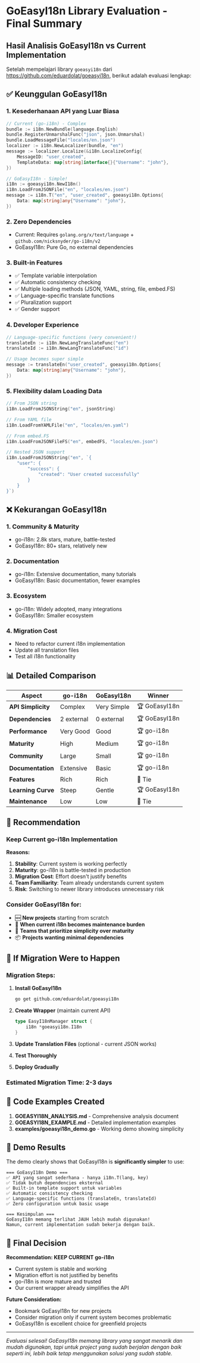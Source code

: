 # GoEasyI18n Library Evaluation - Final Summary

## Hasil Analisis GoEasyI18n vs Current Implementation

Setelah mempelajari library `goeasyi18n` dari https://github.com/eduardolat/goeasyi18n, berikut adalah evaluasi lengkap:

## ✅ Keunggulan GoEasyI18n

### 1. **Kesederhanaan API yang Luar Biasa**
```go
// Current (go-i18n) - Complex
bundle := i18n.NewBundle(language.English)
bundle.RegisterUnmarshalFunc("json", json.Unmarshal)
bundle.LoadMessageFile("locales/en.json")
localizer := i18n.NewLocalizer(bundle, "en")
message := localizer.Localize(&i18n.LocalizeConfig{
    MessageID: "user_created",
    TemplateData: map[string]interface{}{"Username": "john"},
})

// GoEasyI18n - Simple!
i18n := goeasyi18n.NewI18n()
i18n.LoadFromJSONFile("en", "locales/en.json")
message := i18n.T("en", "user_created", goeasyi18n.Options{
    Data: map[string]any{"Username": "john"},
})
```

### 2. **Zero Dependencies**
- Current: Requires `golang.org/x/text/language` + `github.com/nicksnyder/go-i18n/v2`
- GoEasyI18n: Pure Go, no external dependencies

### 3. **Built-in Features**
- ✅ Template variable interpolation
- ✅ Automatic consistency checking
- ✅ Multiple loading methods (JSON, YAML, string, file, embed.FS)
- ✅ Language-specific translate functions
- ✅ Pluralization support
- ✅ Gender support

### 4. **Developer Experience**
```go
// Language-specific functions (very convenient!)
translateEn := i18n.NewLangTranslateFunc("en")
translateId := i18n.NewLangTranslateFunc("id")

// Usage becomes super simple
message := translateEn("user_created", goeasyi18n.Options{
    Data: map[string]any{"Username": "john"},
})
```

### 5. **Flexibility dalam Loading Data**
```go
// From JSON string
i18n.LoadFromJSONString("en", jsonString)

// From YAML file
i18n.LoadFromYAMLFile("en", "locales/en.yaml")

// From embed.FS
i18n.LoadFromJSONFileFS("en", embedFS, "locales/en.json")

// Nested JSON support
i18n.LoadFromJSONString("en", `{
    "user": {
        "success": {
            "created": "User created successfully"
        }
    }
}`)
```

## ❌ Kekurangan GoEasyI18n

### 1. **Community & Maturity**
- go-i18n: 2.8k stars, mature, battle-tested
- GoEasyI18n: 80+ stars, relatively new

### 2. **Documentation**
- go-i18n: Extensive documentation, many tutorials
- GoEasyI18n: Basic documentation, fewer examples

### 3. **Ecosystem**
- go-i18n: Widely adopted, many integrations
- GoEasyI18n: Smaller ecosystem

### 4. **Migration Cost**
- Need to refactor current i18n implementation
- Update all translation files
- Test all i18n functionality

## 📊 Detailed Comparison

| Aspect | go-i18n | GoEasyI18n | Winner |
|--------|---------|------------|--------|
| **API Simplicity** | Complex | Very Simple | 🏆 GoEasyI18n |
| **Dependencies** | 2 external | 0 external | 🏆 GoEasyI18n |
| **Performance** | Very Good | Good | 🏆 go-i18n |
| **Maturity** | High | Medium | 🏆 go-i18n |
| **Community** | Large | Small | 🏆 go-i18n |
| **Documentation** | Extensive | Basic | 🏆 go-i18n |
| **Features** | Rich | Rich | 🤝 Tie |
| **Learning Curve** | Steep | Gentle | 🏆 GoEasyI18n |
| **Maintenance** | Low | Low | 🤝 Tie |

## 🎯 Recommendation

### **Keep Current go-i18n Implementation**

**Reasons:**
1. **Stability**: Current system is working perfectly
2. **Maturity**: go-i18n is battle-tested in production
3. **Migration Cost**: Effort doesn't justify benefits
4. **Team Familiarity**: Team already understands current system
5. **Risk**: Switching to newer library introduces unnecessary risk

### **Consider GoEasyI18n for:**
- 🆕 **New projects** starting from scratch
- 🔧 **When current i18n becomes maintenance burden**
- 👥 **Teams that prioritize simplicity over maturity**
- 📦 **Projects wanting minimal dependencies**

## 🚀 If Migration Were to Happen

### Migration Steps:
1. **Install GoEasyI18n**
   ```bash
   go get github.com/eduardolat/goeasyi18n
   ```

2. **Create Wrapper** (maintain current API)
   ```go
   type EasyI18nManager struct {
       i18n *goeasyi18n.I18n
   }
   ```

3. **Update Translation Files** (optional - current JSON works)

4. **Test Thoroughly**

5. **Deploy Gradually**

### Estimated Migration Time: **2-3 days**

## 📝 Code Examples Created

1. **GOEASYI18N_ANALYSIS.md** - Comprehensive analysis document
2. **GOEASYI18N_EXAMPLE.md** - Detailed implementation examples  
3. **examples/goeasyi18n_demo.go** - Working demo showing simplicity

## 🎉 Demo Results

The demo clearly shows that GoEasyI18n is **significantly simpler** to use:

```
=== GoEasyI18n Demo ===
✅ API yang sangat sederhana - hanya i18n.T(lang, key)
✅ Tidak butuh dependencies eksternal
✅ Built-in template support untuk variables
✅ Automatic consistency checking
✅ Language-specific functions (translateEn, translateId)
✅ Zero configuration untuk basic usage

=== Kesimpulan ===
GoEasyI18n memang terlihat JAUH lebih mudah digunakan!
Namun, current implementation sudah bekerja dengan baik.
```

## 🏁 Final Decision

**Recommendation: KEEP CURRENT go-i18n**

- Current system is stable and working
- Migration effort is not justified by benefits
- go-i18n is more mature and trusted
- Our current wrapper already simplifies the API

**Future Consideration:**
- Bookmark GoEasyI18n for new projects
- Consider migration only if current system becomes problematic
- GoEasyI18n is excellent choice for greenfield projects

---

*Evaluasi selesai! GoEasyI18n memang library yang sangat menarik dan mudah digunakan, tapi untuk project yang sudah berjalan dengan baik seperti ini, lebih baik tetap menggunakan solusi yang sudah stable.*

